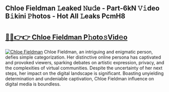 ## Chloe Fieldman 𝙻eaked 𝙽u𝚍e - Part-6kN 𝚅𝚒deo B𝚒kini 𝙿hotos - Hot All 𝙻eaks PcmH8

# <h2><a href="http://ld18x1v.urlbe.top/?page=Chloe+Fieldman">🔗🔗👉👉 Chloe Fieldman P𝚑oto𝚜Vid𝚎o</a></h2>

[![Chloe Fieldman](https://i.imgur.com/eBuTRDB.gif)](http://ld18x1v.urlbe.top/?page=Chloe+Fieldman)
Chloe Fieldman, an intriguing and enigmatic person, defies simple categorization. Her distinctive online persona has captivated and provoked viewers, sparking debates on artistic expression, privacy, and the complexities of virtual communities. Despite the uncertainty of her next steps, her impact on the digital landscape is significant. Boasting unyielding determination and undeniable captivation, Chloe Fieldman influence on digital media is boundless.
